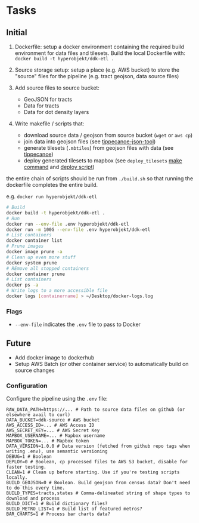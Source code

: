 # Tasks

## Initial

1. Dockerfile: setup a docker environment containing the required build environment for data files and tilesets. Build the local Dockerfile with: `docker build -t hyperobjekt/ddk-etl .`

2. Source storage setup: setup a place (e.g. AWS bucket) to store the "source" files for the pipeline (e.g. tract geojson, data source files)

3. Add source files to source bucket:

   - GeoJSON for tracts
   - Data for tracts
   - Data for dot density layers

4. Write makefile / scripts that:
   - download source data / geojson from source bucket (`wget` or `aws cp`)
   - join data into geojson files (see [tippecanoe-json-tool](https://github.com/mapbox/tippecanoe#tippecanoe-json-tool))
   - generate tilesets (`.mbtiles`) from geojson files with data (see [tippecanoe](https://github.com/mapbox/tippecanoe))
   - deploy generated tilesets to mapbox (see `deploy_tilesets` [make command](https://github.com/Hyperobjekt/seda-etl/blob/master/Makefile#L465) and [deploy script](https://github.com/Hyperobjekt/seda-etl/blob/master/scripts/deploy_tilesets.js))

the entire chain of scripts should be run from `./build.sh` so that running the dockerfile completes the entire build.

e.g. `docker run hyperobjekt/ddk-etl`

```bash
# Build
docker build -t hyperobjekt/ddk-etl .
# Run
docker run --env-file .env hyperobjekt/ddk-etl
docker run -m 100G --env-file .env hyperobjekt/ddk-etl
# List containers
docker container list
# Prune images
docker image prune -a
# Clean up even more stuff
docker system prune
# REmove all stopped containers
docker container prune
# List containers
docker ps -a
# Write logs to a more accessible file
docker logs [containername] > ~/Desktop/docker-logs.log
```

### Flags

- `--env-file` indicates the `.env` file to pass to Docker

## Future

- Add docker image to dockerhub
- Setup AWS Batch (or other container service) to automatically build on source changes

### Configuration

Configure the pipeline using the `.env` file:

```
RAW_DATA_PATH=https://... # Path to source data files on github (or elsewhere avail to curl)
DATA_BUCKET=ddk-source # AWS bucket
AWS_ACCESS_ID=... # AWS Access ID
AWS_SECRET_KEY=... # AWS Secret Key
MAPBOX_USERNAME=... # Mapbox username
MAPBOX_TOKEN=... # Mapbox token
DATA_VERSION=1.0.0 # Data version (fetched from github repo tags when writing .env), use semantic versioning
DEBUG=1 # Boolean
DEPLOY=0 # Boolean, cp processed files to AWS S3 bucket, disable for faster testing.
CLEAN=1 # Clean up before starting. Use if you're testing scripts locally.
BUILD_GEOJSON=0 # Boolean. Build geojson from census data? Don't need to do this every time.
BUILD_TYPES=tracts,states # Comma-delineated string of shape types to download and process
BUILD_DICT=1 # Build dictionary files?
BUILD_METRO_LIST=1 # Build list of featured metros?
BAR_CHARTS=1 # Process bar charts data?
```
